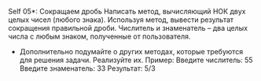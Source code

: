 Self 05*: Сокращаем дробь
Написать метод, вычисляющий НОК двух целых чисел (любого
знака).
Используя метод, вывести результат сокращения правильной дроби. Числитель и знаменатель – два целых числа с любым
знаком, полученные от пользователя.
* Дополнительно подумайте о других методах, которые требуются для решения задачи. Реализуйте их.
Пример:
Введите числитель: 55
Введите знаменатель: 33
Результат: 5/3